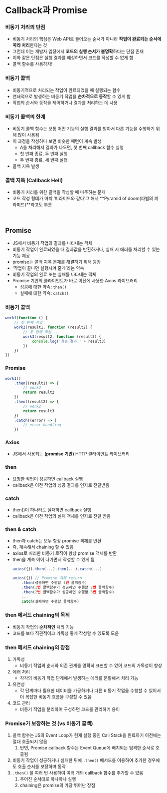 # Callback과 Promise

### 비동기 처리의 단점
- 비동기 처리의 핵심은 Web API로 들어오는 순서가 아니라 **작업이 완료되는 순서에 따라 처리**한다는 것
- 그런데 이는 개발자 입장에서 **코드의 실행 순서가 불명확**하다는 단점 존재
- 이와 같은 단점은 실행 결과를 예상하면서 코드를 작성할 수 없게 함
- 콜백 함수를 사용하자!

### 비동기 콜백
- 비동기적으로 처리되는 작업이 완료되었을 때 실행되는 함수
- 연쇄적으로 발생하는 비동기 작업을 **순차적으로 동작**할 수 있게 함
- 작업의 순서와 동작을 제어하거나 결과를 처리하는 데 사용

### 비동기 콜백의 한계
- 비동기 콜백 함수는 보통 어떤 기능의 실행 결과를 받아서 다른 기능을 수행하기 위해 많이 사용됨
- 이 과정을 작성하다 보면 비슷한 패턴이 계속 발생
    - A를 처리해서 결과가 나오면, 첫 번째 callback 함수 실행
    - 첫 번째 종료, 두 번째 실행
    - 두 번째 종료, 세 번째 실행
- 콜백 지옥 발생

### 콜백 지옥 (Callback Hell)
- 비동기 처리를 위한 콜백을 작성할 때 마주하는 문제
- 코드 작성 형태가 마치 ‘피라미드와 같다’고 해서 **Pyramid of doom(파별의 피라미드)**라고도 부름

<br>


## Promise
- JS에서 비동기 작업의 결과를 나타내는 객체
- 비동기 작업이 완료되었을 때 결과값을 반환하거나, 실패 시 에러를 처리할 수 있는 기능 제공
- promise는 콜백 지옥 문제를 해결하기 위해 등장
- ‘작업이 끝나면 실행시켜 줄게’라는 약속
- 비동기 작업의 완료 또는 실패를 나타내는 객체
- Promise 기반의 클라이언트가 바로 이전에 사용한 Axios 라이브러리
    - 성공에 대한 약속: `then()`
    - 실패에 대한 약속: `catch()`

### 비동기 콜백
```jsx
work1(function () {
	// 첫 번째 작업
	work2(result1, function (result2) {
		// 두 번째 작업 ...
		work3(result2, function (result3) {
			console.log('최종 결과:' + result3)
		})
	})
})
```

### Promise
```jsx
work1()
	.then((result1) => {
		// work2
		return result2
	})
	.then((result2) => {
		// work2
		return result3
	})
	.catch((error) => {
		// error handling
	})
```

### Axios
- JS에서 사용되는 **(promise 기반)** HTTP 클라이언트 라이브러리

### then
- 요청한 작업이 성공하면 callback 실행
- callback은 이전 작업의 성공 결과를 인자로 전달받음

### catch

- then()이 하나라도 실패하면 callback 실행
- callback은 이전 작업의 실패 객체를 인자로 전달 받음

### then & catch

- then과 catch는 모두 항상 promise 객체를 반환
- 즉, 계속해서 chaining 할 수 있음
- axios로 처리한 비동기 로직이 항상 promise 객체를 반환
- then을 계속 이어 나가면서 작성할 수 있게 됨
    ```jsx
    axios({}).then(...).then(...).catch(...)
    ```
    ```jsx
    axios({}) // Promise 객체 return
    	.then(성공하면 수행할 1번 콜백함수)
    	.then(1번 콜백함수가 성공하면 수행할 2번 콜백함수)
    	.then(2번 콜백함수가 성공하면 수행할 3번 콜백함수)
    	...
    	catch(실패하면 수행할 콜백함수)
    ```
    

### then 메서드 chaining의 목적
- 비동기 작업의 **순차적인** 처리 기능
- 코드를 보다 직관적이고 가독성 좋게 작성할 수 있도록  도움

### then 메서드 chaining의 장점
1. 가독성
    - 비동기 작업의 순서와 의존 관계를 명확히 표현할 수 있어 코드의 가독성이 향상
2. 에러 처리
    - 각각의 비동기 작업 단계에서 발생하는 에러를 분할해서 처리 가능
3. 유연성
    - 각 단계마다 필요한 데이터를 가공하거나 다른 비동기 작업을 수행할 수 있어서 더 복잡한 비동기 흐름을 구성할 수 있음
4. 코드 관리
    - 비동기 작업을 분리하여 구성하면 코드를 관리하기 용이

### Promise가 보장하는 것 (vs 비동기 콜백)
1. 콜백 함수는 JS의 Event Loop가 현재 실행 중인 Call Stack을 완료하기 이전에는 절대 호출되지 않음 
    1. 반면, Promise callback 함수는 Event Queue에 배치되는 엄격한 순서로 호출됨
2. 비동기 작업이 성공하거나 실패한 뒤에 `.then()` 메서드를 이용하여 추가한 경우에도 호출 순서를 보장하며 동작 
3. `.then()` 을 여러 번 사용하여 여러 개의 callback 함수를 추가할 수 있음
    1. 주어진 순서대로 하나하나 실행
    2. chaining은 promise의 가장 뛰어난 장점